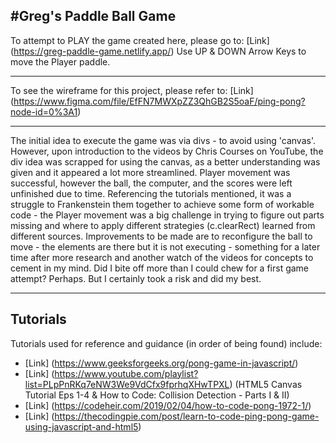 #Greg's Paddle Ball Game
---
To attempt to PLAY the game created here, please go to: [Link] (https://greg-paddle-game.netlify.app/)
Use UP & DOWN Arrow Keys to move the Player paddle.

---
To see the wireframe for this project, please refer to: [Link] (https://www.figma.com/file/EfFN7MWXpZZ3QhGB2S5oaF/ping-pong?node-id=0%3A1)

---
The initial idea to execute the game was via divs - to avoid using 'canvas'. However, upon introduction to the videos by Chris Courses on YouTube, the div idea was scrapped for using the canvas, as a better understanding was given and it appeared a lot more streamlined. Player movement was successful, however the ball, the computer, and the scores were left unfinished due to time. Referencing the tutorials mentioned, it was a struggle to Frankenstein them together to achieve some form of workable code - the Player movement was a big challenge in trying to figure out parts missing and where to apply different strategies (c.clearRect) learned from different sources. Improvements to be made are to reconfigure the ball to move - the elements are there but it is not executing - something for a later time after more research and another watch of the videos for concepts to cement in my mind. Did I bite off more than I could chew for a first game attempt? Perhaps. But I certainly took a risk and did my best.

---
## Tutorials
Tutorials used for reference and guidance (in order of being found) include:
- [Link] (https://www.geeksforgeeks.org/pong-game-in-javascript/) 
- [Link] (https://www.youtube.com/playlist?list=PLpPnRKq7eNW3We9VdCfx9fprhqXHwTPXL) (HTML5 Canvas Tutorial Eps 1-4 & How to Code: Collision Detection - Parts I & II)
- [Link] (https://codeheir.com/2019/02/04/how-to-code-pong-1972-1/) 
- [Link] (https://thecodingpie.com/post/learn-to-code-ping-pong-game-using-javascript-and-html5) 